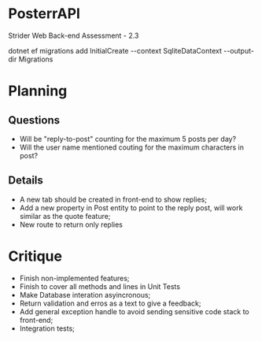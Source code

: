 # PosterrAPI
Strider Web Back-end Assessment - 2.3

dotnet ef migrations add InitialCreate --context SqliteDataContext --output-dir Migrations

 # Planning

 ## Questions

- Will be "reply-to-post" counting for the maximum 5 posts per day?
- Will the user name mentioned couting for the maximum characters in post?

## Details

 - A new tab should be created in front-end to show replies;
 - Add a new property in Post entity to point to the reply post, will work similar as the quote feature;
 - New route to return only replies

 # Critique

 - Finish non-implemented features;
 - Finish to cover all methods and lines in Unit Tests
 - Make Database interation asyincronous;
 - Return validation and erros as a text to give a feedback;
 - Add general exception handle to avoid sending sensitive code stack to front-end;
 - Integration tests;
